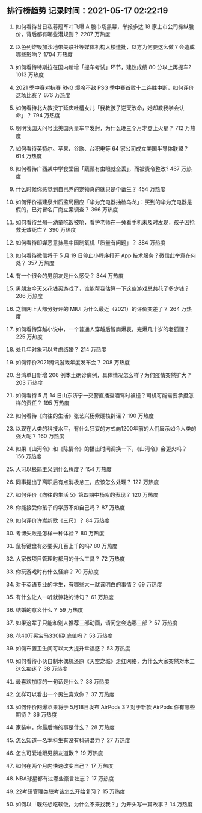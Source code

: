 
## 排行榜趋势 记录时间：2021-05-17 02:22:19
  
  1. 如何看待昔日私募冠军叶飞曝 A 股市场黑幕，举报多达 18 家上市公司操纵股价，背后都有哪些潜规则？ 2207 万热度
    
  2. 以色列炸毁加沙地带美联社等媒体机构大楼遭批，以方为何要这么做？会造成哪些影响？ 1704 万热度
    
  3. 如何看待特斯拉在国内新增「提车考试」环节，建议成绩 80 分以上再提车? 1013 万热度
    
  4. 2021 季中赛对抗赛 RNG 爆冷不敌 PSG 季中赛首败十二连胜中断，如何评价这场比赛？ 876 万热度
    
  5. 如何看待北大教授丁延庆吐槽女儿「我教孩子逆天改命，她却教我学会认命」？ 794 万热度
    
  6. 明明我国天问号比美国火星车早发射，为什么晚三个月才登上火星？ 712 万热度
    
  7. 如何看待英特尔、苹果、谷歌、台积电等 64 家公司成立美国半导体联盟？ 614 万热度
    
  8. 如何看待广西某中学食堂因「蔬菜有虫眼就全丢」，而被责令整改? 467 万热度
    
  9. 什么时候你感觉到自己养的宠物真的就只是个畜生？ 454 万热度
    
  10. 如何评价福建泉州质监局回应「华为充电器抽检乌龙」：买到的华为充电器是假的，已对冒名厂商立案调查？ 396 万热度
    
  11. 如何看待兰州一幼童吃饭被呛，看护老师在一旁看手机未及时发现，孩子因抢救无效死亡？ 390 万热度
    
  12. 如何看待印媒恶意抹黑中国制氧机「质量有问题」？ 384 万热度
    
  13. 如何看待微信将于 5 月 19 日停止小程序打开 App 技术服务？微信此举意在何处？ 357 万热度
    
  14. 有一个很会的男朋友是什么感受？ 344 万热度
    
  15. 男朋友今天又花钱买游戏了，谁能帮我估算一下这些游戏总共花了多少钱？ 286 万热度
    
  16. 之前网上大部分好评的 MIUI 为什么最近（2021）的评价变差了？ 264 万热度
    
  17. 如何看待穿越小说中，一个普通人穿越后智商爆表，完爆几十岁的老狐狸？ 225 万热度
    
  18. 处几年对象可以考虑结婚？ 214 万热度
    
  19. 如何评价2021腾讯游戏年度发布会？ 208 万热度
    
  20. 台湾单日新增 206 例本土确诊病例，具体情况怎么样？为何疫情突然扩大？ 203 万热度
    
  21. 如何看待 5 月 14 日山东济宁一交警直播查酒驾时被撞？司机可能需要承担怎样的责任？ 195 万热度
    
  22. 如何看待《向往的生活》张艺兴杨紫硬核辟谣？ 190 万热度
    
  23. 以现在人类的科技水平，有什么狂妄的方式向1200年前的人们展示如今人类的强大呢？ 160 万热度
    
  24. 如果《山河令》和《陈情令》的播出时间调换一下，《山河令》会更火吗？ 156 万热度
    
  25. 人可以极简主义到什么程度？ 154 万热度
    
  26. 同事提出了离职后有点消极怠工，应该怎么处理？ 122 万热度
    
  27. 如何评价《向往的生活 5》第四期中杨紫的表现？ 120 万热度
    
  28. 你能接受你孩子的学历不如自己吗？ 87 万热度
    
  29. 如何评价许嵩新歌《三尺》？ 84 万热度
    
  30. 考博失败是怎样一种体验？ 80 万热度
    
  31. 鼠标键盘有必要买几百上千的吗? 80 万热度
    
  32. 大家做项目管理时都用的什么工具？ 72 万热度
    
  33. 你玩游戏时有什么怪癖？ 70 万热度
    
  34. 对于英语专业的学生，有哪些大一就该明白的事情？ 69 万热度
    
  35. 有什么让人一听就惊艳的诗句？ 61 万热度
    
  36. 结婚的意义什么？ 59 万热度
    
  37. 如果这辈子只能和别人推荐三部动画，请问您会选哪三部？ 57 万热度
    
  38. 花40万买宝马330li到底值吗？ 53 万热度
    
  39. 如何布置卫生间可以大大提升幸福感？ 53 万热度
    
  40. 如何看待小伙自制木偶机还原《天空之城》走红网络，为什么大家突然对木工这么痴迷？ 38 万热度
    
  41. 最喜欢加缪的一句话是什么？ 38 万热度
    
  42. 怎样可以看出一个男生喜欢你？ 37 万热度
    
  43. 如何评价网爆苹果将于 5月18日发布 AirPods 3？对于新款 AirPods 你有哪些期待？ 36 万热度
    
  44. 家装中，你最后悔的事是什么？ 28 万热度
    
  45. 怎么知道一名本科生有没有科研潜力？ 27 万热度
    
  46. 怎么可爱地跟男朋友道歉？ 19 万热度
    
  47. 如何在两个月内快速改变自己？ 17 万热度
    
  48. NBA球星都有过哪些豪言壮志？ 17 万热度
    
  49. 22考研管理类联考该怎么开始复习？ 15 万热度
    
  50. 如何以「既然想吃软饭，为什么不来找我？」为开头写一篇故事？ 14 万热度
    
